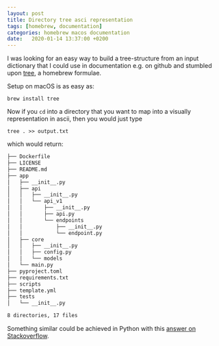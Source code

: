 ```yaml
---
layout: post
title: Directory tree asci representation
tags: [homebrew, documentation]
categories: homebrew macos documentation
date:   2020-01-14 13:37:00 +0200
---
```

I was looking for an easy way to build a tree-structure from an input dictionary that I could use in documentation e.g. on github and stumbled upon [tree](http://mama.indstate.edu/users/ice/tree/), a homebrew formulae.

Setup on macOS is as easy as:

```
brew install tree
```

Now if you `cd` into a directory that you want to map into a visually representation in ascii, then you would just type

```
tree . >> output.txt
```

which would return:

```bash
├── Dockerfile
├── LICENSE
├── README.md
├── app
│   ├── __init__.py
│   ├── api
│   │   ├── __init__.py
│   │   └── api_v1
│   │       ├── __init__.py
│   │       ├── api.py
│   │       └── endpoints
│   │           ├── __init__.py
│   │           └── endpoint.py
│   ├── core
│   │   ├── __init__.py
│   │   ├── config.py
│   │   └── models
│   └── main.py
├── pyproject.toml
├── requirements.txt
├── scripts
├── template.yml
├── tests
│   └── __init__.py

8 directories, 17 files
```

Something similar could be achieved in Python with this [answer on Stackoverflow](https://stackoverflow.com/a/49912639).
